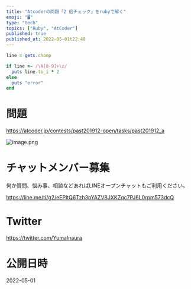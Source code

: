 ```yaml
---
title: "Atcoderの問題「2 倍チェック」をrubyで解く"
emoji: "🖥"
type: "tech"
topics: ["Ruby", "AtCoder"]
published: true
published_at: 2022-05-01t22:48
---
```




```rb
line = gets.chomp

if line =~ /\A[0-9]+\z/
  puts line.to_i * 2
else
  puts "error"
end
```

# 問題

https://atcoder.jp/contests/past201912-open/tasks/past201912_a


![image.png](https://qiita-image-store.s3.ap-northeast-1.amazonaws.com/0/89618/0722595f-f01a-c3a7-5242-2e9811515046.png)











<!-- Update From Qiita API -->

# チャットメンバー募集


何か質問、悩み事、相談などあればLINEオープンチャットもご利用ください。

https://line.me/ti/g2/eEPltQ6Tzh3pYAZV8JXKZqc7PJ6L0rpm573dcQ





# Twitter


https://twitter.com/YumaInaura


<!-- Update From Qiita API -->



# 公開日時

2022-05-01
